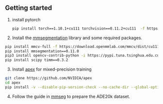 ## Getting started 
1. install pytorch
   ```bash
   pip install torch==1.10.1+cu111 torchvision==0.11.2+cu111  -f https://download.pytorch.org/whl/cu111/torch_stable.html
   ```
3. Install the [mmsegmentation](https://github.com/open-mmlab/mmsegmentation) library and some required packages.

```bash
pip install mmcv-full -f https://download.openmmlab.com/mmcv/dist/cu111/torch1.10.1/index.html
pip install mmsegmentation==0.11.0
pip3 install opencv-contrib-python -i https://pypi.tuna.tsinghua.edu.cn/simple
pip install scipy timm==0.3.2
```

3. Install [apex](https://github.com/NVIDIA/apex) for mixed-precision training

```bash
git clone https://github.com/NVIDIA/apex
cd apex
pip install -v --disable-pip-version-check --no-cache-dir --global-option="--cpp_ext" --global-option="--cuda_ext" ./
```

4. Follow the guide in [mmseg](https://github.com/open-mmlab/mmsegmentation/blob/master/docs/en/dataset_prepare.md) to prepare the ADE20k dataset.
